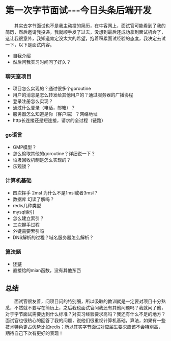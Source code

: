 # 第一次字节面试---今日头条后端开发


&ensp;&ensp;&ensp;&ensp;其实去字节面试也不是我主动投的简历，在牛客网上，面试官可能看到了我的简历，然后邀请我投递，我就顺手发了过去，没想到最后还成功拿到面试机会了，这让我很意外，我知道肯定没太大的希望，抱着积累面试经验的态度，我决定去试一下，以下是面试内容。
- 自我介绍
- 然后问我实习时间问了好久？
### 聊天室项目
- 项目怎么实现的？通过很多个goroutine
- 用户的消息是怎么转发给其他用户的？通过服务器的广播协程
- 登录注册怎么实现？
- 通过什么登录（电话，邮箱）？
-  服务器怎么知道是你（客户端）？网络地址
-  http长连接还是短连接，请求的全过程（链路）
### go语言
- GMP模型？
- 怎么偷取其他的goroutine？详细说一下？
- 垃圾回收机制是怎么实现的？
- 乐观锁？
### 计算机基础
-   四次挥手 2msl 为什么不是1msl或者3msl？
-   数据库  幻读了解吗？
-   redis几种类型
-   mysql索引
-   怎么建立索引？
- 三次握手过程
-   外键需要索引吗
-   DNS解析的过程？域名服务器怎么解析？
### 算法题
- [环链](https://leetcode.cn/problems/linked-list-cycle/)
- 直接给的mian函数，没有其他东西

## 总结
&ensp;&ensp;&ensp;&ensp;面试官很友善，问项目问的特别细，所以吸取的教训就是一定要对项目十分熟悉，不然就不要写在简历上，之后我也面试官问我还有其他问题吗？我就问了他，对于字节面试需要达到什么标准？对实习经验要求高吗？我还有什么不足的地方？面试官也很热心的回答了我的问题，说他们很重视计算机基础，算法，如果有一些技术特色更占优势比如redis；所以其实字节面试对应届生要求应该不会特别高，期待自己下次有更好的表现！



